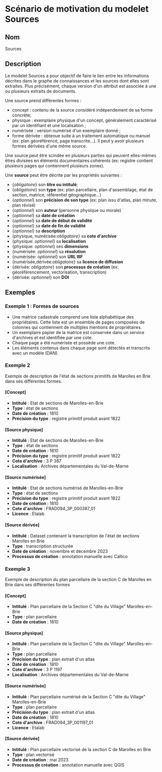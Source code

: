# Scénario de motivation du modelet Sources

## Nom

Sources

## Description

Le modelet Sources a pour objectif de faire le lien entre les informations décrites dans le graphe de connaissances et les sources dont elles sont extraites. Plus précisément, chaque version d'un attribut est associée à une ou plusieurs extraits de documents.

Une source prend différentes formes : 
* concept : contenu de la source considéré indépendement de sa forme concrète;
* physique : exemplaire physique d'un concept, généralement caractérisé par un identifiant et une localisation ;
* numérisée : version numérisé d'un exemplaire donné ;
* forme dérivée : obtenue suite à un traitement automatique ou manuel (ex: plan géoréférencé, page transcrite...). Il peut y avoir plusieurs formes dérivées d'une même source.

Une source peut être scindée en plusieurs parties qui peuvent elles-mêmes êtres divisées en éléments documentaires cohérents (ex: registre contient plusieurs pages qui contiennent plusieurs zones).

Une **source** peut être décrite par les propriétés suivantes :
* {*obligatoire*} son **titre ou intitulé**;
* {*obligatoire*} son **type** (ex: plan parcellaire, plan d'assemblage, état de section, matrice, référentiel géographique...)
* {*optionnel*} son **précision de son type** (ex: plan issu d'atlas, plan minute, plan révisé)
* {*optionnel*} son **auteur** (personne physique ou morale)
* {*optionnel*} sa **date de création**
* {*optionnel*} sa **date de début de validité**
* {*optionnel*} sa **date de fin de validité**
* {*optionnel*} sa **description**
* {physique, numérisée:*obligatoire*} sa **cote d'archive**
* {physique: *optionnel*} sa **localisation**
* {physique: *optionnel*} ses **dimensions** 
* {numérisée: *optionnel*} sa **résolution**
* {numérisée: *optionnel*} son **URL IIIF**
* {numérisée,dérivée:*obligatoire*} sa **licence de diffusion**
* {dérivée: *obligatoire*} son **processus de création** 
(ex: géoréférencement, vectorisation, transcription)
* {dérivée: *optionnel*} son **DOI**

## Exemples

### Exemple 1 : Formes de sources
- Une matrice cadastrale comprend une liste alphabétique des propriétaires. Cette liste est un ensemble de pages composées de colonnes qui contiennent de multiples mentions de propriétaires.
- Un exemplaire papier de la matrice est conservée dans un service d'archives et est identifiée par une cote. 
- Chaque page a été numérisée et possède une cote. 
- Les éléments contenus dans chaque page sont détectés et transcrits avec un modèle (DAN).

### Exemple 2
Exemple de description de l'état de sections primitifs de Marolles en Brie dans ses différentes formes.

#### [Concept]

* **Intitulé** : Etat de sections de Marolles-en-Brie
* **Type** : état de sections 
* **Date de création** : 1810
* **Précision du type** : registre primitif produit avant 1822

#### [Source physique]

* **Intitulé** : Etat de sections de Marolles-en-Brie
* **Type** : état de sections 
* **Date de création** : 1810
* **Précision du type** : registre primitif produit avant 1822
* **Cote d'archive** : 3 P 387
* **Localisation** : Archives départementales du Val-de-Marne

#### [Source numérisée]

* **Intitulé** : Etat de sections numérisé de Marolles-en-Brie
* **Type** : état de sections 
* **Précision du type** : registre primitif produit avant 1822
* **Date de création** : 1810
* **Cote d'archive** : FRAD094_3P_000387_01
* **Licence** : Etalab

#### [Source dérivée]

* **Intitulé** : Dataset contenant la transcription de l'état de sections Marolles en Brie
* **Type** : transcription structurée
* **Date de création** : novembre et décembre 2023
* **Processus de création** : annotation manuelle avec Callico

### Exemple 3

Exemple de description du plan parcellaire de la section C de Marolles en Brie dans ses différentes formes

#### [Concept]

* **Intitulé** : Plan parcellaire de la Section C "dite du Village" Marolles-en-Brie
* **Type** : plan parcellaire
* **Date de création** : 1810

#### [Source physique]

* **Intitulé** : Plan parcellaire de la Section C "dite du Village" Marolles-en-Brie
* **Type** : plan parcellaire
* **Précision du type** : plan extrait d'un atlas
* **Date de création** : 1810
* **Cote d'archive** : 3 P 1197
* **Localisation** : Archives départementales du Val-de-Marne

#### [Source numérisée]

* **Intitulé** : Plan parcellaire numérisé de la Section C "dite du Village" Marolles-en-Brie
* **Type** : plan parcellaire
* **Précision du type** : plan extrait d'un atlas
* **Date de création** : 1810
* **Cote d'archive** : FRAD094_3P_001197_01
* **Licence** : Etalab

#### [Source dérivée]

* **Intitulé** : Plan parcellaire vectorisé de la section C de Marolles en Brie
* **Type** : plan vectorisé
* **Date de création** : mai 2023
* **Processus de création** : annotation manuelle avec QGIS